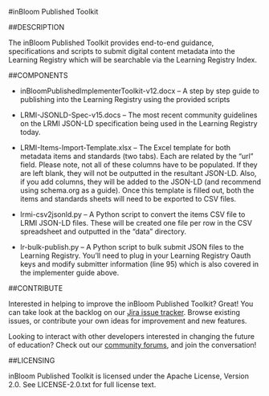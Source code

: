 #inBloom Published Toolkit

##DESCRIPTION

The inBloom Published Toolkit provides end-to-end guidance, specifications and scripts to submit digital content metadata into the Learning Registry which will be searchable via the Learning Registry Index.

##COMPONENTS

* inBloomPublishedImplementerToolkit-v12.docx – A step by step guide to publishing into the Learning Registry using the provided scripts

* LRMI-JSONLD-Spec-v15.docs – The most recent community guidelines on the LRMI JSON-LD specification being used in the Learning Registry today.

* LRMI-Items-Import-Template.xlsx – The Excel template for both metadata items and standards (two tabs).  Each are related by the “url” field.  Please note, not all of these columns have to be populated.  If they are left blank, they will not be outputted in the resultant JSON-LD.  Also, if you add columns, they will be added to the JSON-LD (and recommend using schema.org as a guide).  Once this template is filled out, both the items and standards sheets will need to be exported to CSV files.

* lrmi-csv2jsonld.py – A Python script to convert the items CSV file to LRMI JSON-LD files.  These will be created one file per row in the CSV spreadsheet and outputted in the “data” directory.

* lr-bulk-publish.py – A Python script to bulk submit JSON files to the Learning Registry.  You’ll need to plug in your Learning Registry Oauth keys and modify submitter information (line 95) which is also covered in the implementer guide above.

##CONTRIBUTE

Interested in helping to improve the inBloom Published Toolkit? Great! You can take look at the backlog on our [Jira issue tracker](https://support.inbloom.org "Jira"). Browse existing issues, or contribute your own ideas for improvement and new features.

Looking to interact with other developers interested in changing the future of education? Check out our [community forums](https://forums.inbloom.org/ "Forums"), and join the conversation!

##LICENSING

inBloom Published Toolkit is licensed under the Apache License, Version 2.0. See LICENSE-2.0.txt for full license text.
